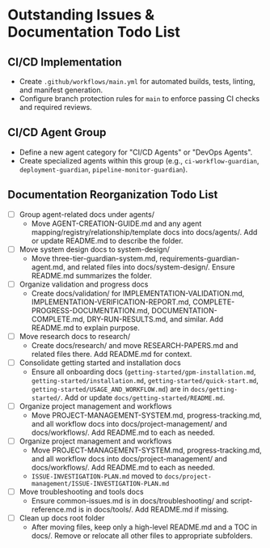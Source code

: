 # Outstanding Issues & Documentation Todo List

## CI/CD Implementation
- Create `.github/workflows/main.yml` for automated builds, tests, linting, and manifest generation.
- Configure branch protection rules for `main` to enforce passing CI checks and required reviews.

## CI/CD Agent Group
- Define a new agent category for "CI/CD Agents" or "DevOps Agents".
- Create specialized agents within this group (e.g., `ci-workflow-guardian`, `deployment-guardian`, `pipeline-monitor-guardian`).

## Documentation Reorganization Todo List

- [ ] Group agent-related docs under agents/
	- Move AGENT-CREATION-GUIDE.md and any agent mapping/registry/relationship/template docs into docs/agents/. Add or update README.md to describe the folder.
- [ ] Move system design docs to system-design/
	- Move three-tier-guardian-system.md, requirements-guardian-agent.md, and related files into docs/system-design/. Ensure README.md summarizes the folder.
- [ ] Organize validation and progress docs
	- Create docs/validation/ for IMPLEMENTATION-VALIDATION.md, IMPLEMENTATION-VERIFICATION-REPORT.md, COMPLETE-PROGRESS-DOCUMENTATION.md, DOCUMENTATION-COMPLETE.md, DRY-RUN-RESULTS.md, and similar. Add README.md to explain purpose.
- [ ] Move research docs to research/
	- Create docs/research/ and move RESEARCH-PAPERS.md and related files there. Add README.md for context.
- [ ] Consolidate getting started and installation docs
	- Ensure all onboarding docs (`getting-started/gpm-installation.md`, `getting-started/installation.md`, `getting-started/quick-start.md`, `getting-started/USAGE_AND_WORKFLOW.md`) are in `docs/getting-started/`. Add or update `docs/getting-started/README.md`.
- [ ] Organize project management and workflows
	- Move PROJECT-MANAGEMENT-SYSTEM.md, progress-tracking.md, and all workflow docs into docs/project-management/ and docs/workflows/. Add README.md to each as needed.
- [ ] Organize project management and workflows
	- Move PROJECT-MANAGEMENT-SYSTEM.md, progress-tracking.md, and all workflow docs into docs/project-management/ and docs/workflows/. Add README.md to each as needed.
	- `ISSUE-INVESTIGATION-PLAN.md` moved to `docs/project-management/ISSUE-INVESTIGATION-PLAN.md`
- [ ] Move troubleshooting and tools docs
	- Ensure common-issues.md is in docs/troubleshooting/ and script-reference.md is in docs/tools/. Add README.md if missing.
- [ ] Clean up docs root folder
	- After moving files, keep only a high-level README.md and a TOC in docs/. Remove or relocate all other files to appropriate subfolders.
